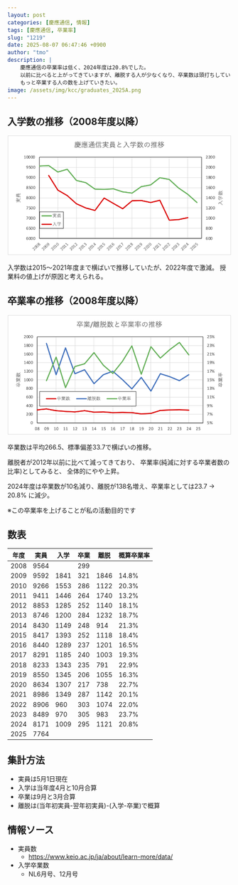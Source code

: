 ```yaml
---
layout: post
categories: [慶應通信, 情報]
tags: [慶應通信, 卒業率]
slug: "1219"
date: 2025-08-07 06:47:46 +0900
author: "tmo"
description: |
    慶應通信の卒業率は低く、2024年度は20.8%でした。
    以前に比べると上がってきていますが、離脱する人が少なくなり、卒業数は頭打ちしています。
    もっと卒業する人の数を上げていきたい。
image: /assets/img/kcc/graduates_2025A.png
---
```


## 入学数の推移（2008年度以降）
![入学数の推移](/assets/img/kcc/entrants_2025A.png)

入学数は2015〜2021年度まで横ばいで推移していたが、2022年度で激減。
授業料の値上げが原因と考えられる。

## 卒業率の推移（2008年度以降）
![卒業率の推移](/assets/img/kcc/graduates_2025A.png)

卒業数は平均266.5、標準偏差33.7で横ばいの推移。

離脱者が2012年以前に比べて減ってきており、
卒業率(純減に対する卒業者数の比率)としてみると、
全体的にやや上昇。

2024年度は卒業数が10名減り、離脱が138名増え、卒業率としては23.7 -> 20.8% に減少。

※この卒業率を上げることが私の活動目的です

## 数表

| 年度 | 実員 | 入学 | 卒業 | 離脱 | 概算卒業率 |
| ---- | ---- | ---- | ---- | ---- | ---------- |
| 2008 | 9564 |      | 299  |      |            |
| 2009 | 9592 | 1841 | 321  | 1846 | 14.8%      |
| 2010 | 9266 | 1553 | 286  | 1122 | 20.3%      |
| 2011 | 9411 | 1446 | 264  | 1740 | 13.2%      |
| 2012 | 8853 | 1285 | 252  | 1140 | 18.1%      |
| 2013 | 8746 | 1200 | 284  | 1232 | 18.7%      |
| 2014 | 8430 | 1149 | 248  | 914  | 21.3%      |
| 2015 | 8417 | 1393 | 252  | 1118 | 18.4%      |
| 2016 | 8440 | 1289 | 237  | 1201 | 16.5%      |
| 2017 | 8291 | 1185 | 240  | 1003 | 19.3%      |
| 2018 | 8233 | 1343 | 235  | 791  | 22.9%      |
| 2019 | 8550 | 1345 | 206  | 1055 | 16.3%      |
| 2020 | 8634 | 1307 | 217  | 738  | 22.7%      |
| 2021 | 8986 | 1349 | 287  | 1142 | 20.1%      |
| 2022 | 8906 | 960  | 303  | 1074 | 22.0%      |
| 2023 | 8489 | 970  | 305  | 983  | 23.7%      |
| 2024 | 8171 | 1009 | 295  | 1121 | 20.8%      |
| 2025 | 7764 |      |      |      |            |

## 集計方法
* 実員は5月1日現在
* 入学は当年度4月と10月合算
* 卒業は9月と3月合算
* 離脱は(当年初実員-翌年初実員)-(入学-卒業)で概算

## 情報ソース
* 実員数
  * https://www.keio.ac.jp/ja/about/learn-more/data/
* 入学卒業数
  * NL6月号、12月号